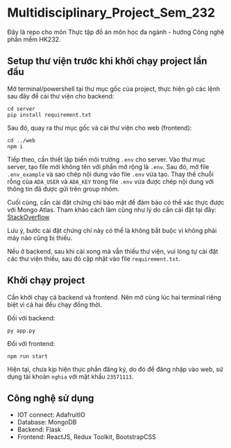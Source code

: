 # Multidisciplinary_Project_Sem_232
Đây là repo cho môn Thực tập đồ án môn học đa ngành - hướng Công nghệ phần mềm HK232.

## Setup thư viện trước khi khởi chạy project lần đầu
Mở terminal/powershell tại thư mục gốc của project, thực hiện gõ các lệnh sau đây để cài thư viện cho backend:
```
cd server
pip install requirement.txt
```
Sau đó, quay ra thư mục gốc và cài thư viện cho web (frontend):
```
cd ../web
npm i
```
Tiếp theo, cần thiết lập biến môi trường `.env` cho server. Vào thư mục server, tạo file mới không tên với phần mở rộng là `.env`. Sau đó, mở file `.env_example` và sao chép nội dung vào file `.env` vừa tạo. Thay thế chuỗi rỗng của `ADA_USER` và `ADA_KEY` trong file `.env` vừa được chép nội dung với thông tin đã được gửi trên group nhóm.

Cuối cùng, cần cài đặt chứng chỉ bảo mật để đảm bảo có thể xác thực được với Mongo Atlas. Tham khảo cách làm cũng như lý do cần cài đặt tại đây: [StackOverflow](https://stackoverflow.com/questions/69397039/pymongo-ssl-certificate-verify-failed-certificate-has-expired-on-mongo-atlas)

Lưu ý, bước cài đặt chứng chỉ này có thể là không bắt buộc vì không phải máy nào cũng bị thiếu.

Nếu ở backend, sau khi cài xong mà vẫn thiếu thư viện, vui lòng tự cài đặt các thư viện thiếu, sau đó cập nhật vào file `requirement.txt`.

## Khởi chạy project
Cần khởi chạy cả backend và frontend. Nên mở cùng lúc hai terminal riêng biệt vì cả hai đều chạy đồng thời.

Đối với backend:
```
py app.py
```
Đối với frontend:
```
npm run start
```

Hiện tại, chưa kịp hiện thực phần đăng ký, do đó để đăng nhập vào web, sử dụng tài khoản `nghia` với mật khẩu `23571113`.

## Công nghệ sử dụng
- IOT connect: AdafruitIO
- Database: MongoDB
- Backend: Flask
- Frontend: ReactJS, Redux Toolkit, BootstrapCSS
